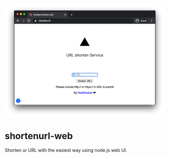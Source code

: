 <p align="center">
    <img src="https://raw.githubusercontent.com/RealKoolisw/shortenurl-web/master/assets/faf687df-2e44-4679-920d-c0a93b8f74e9.png">
</p>

# shortenurl-web
Shorten ur URL with the easiest way using node.js web UI.
